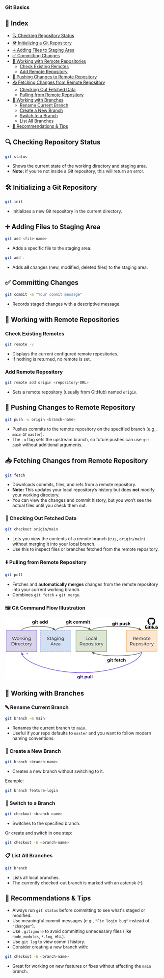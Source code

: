 
### Git Basics
## 📑 Index

- [🔍 Checking Repository Status](#checking-repository-status)
- [🛠️ Initializing a Git Repository](#initializing-a-git-repository)
- [➕ Adding Files to Staging Area](#adding-files-to-staging-area)
- [✅ Committing Changes](#committing-changes)
- [🔗 Working with Remote Repositories](#working-with-remote-repositories)
  - [Check Existing Remotes](#check-existing-remotes)
  - [Add Remote Repository](#add-remote-repository)
- [🚀 Pushing Changes to Remote Repository](#pushing-changes-to-remote-repository)
- [📥 Fetching Changes from Remote Repository](#fetching-changes-from-remote-repository)
  - [Checking Out Fetched Data](#checking-out-fetched-data)
  - [Pulling from Remote Repository](#pulling-from-remote-repository)
- [🌿 Working with Branches](#working-with-branches)
  - [Rename Current Branch](#rename-current-branch)
  - [Create a New Branch](#create-a-new-branch)
  - [Switch to a Branch](#switch-to-a-branch)
  - [List All Branches](#list-all-branches)
- [📝 Recommendations & Tips](#recommendations--tips)



## 🔍 Checking Repository Status

```bash
git status
```
- Shows the current state of the working directory and staging area.
- **Note:** If you're not inside a Git repository, this will return an error.



## 🛠️ Initializing a Git Repository

```bash
git init
```
- Initializes a new Git repository in the current directory.



## ➕ Adding Files to Staging Area

```bash
git add <file-name>
```
- Adds a specific file to the staging area.

```bash
git add .
```
- Adds **all** changes (new, modified, deleted files) to the staging area.



## ✅ Committing Changes

```bash
git commit -m "Your commit message"
```
- Records staged changes with a descriptive message.



## 🔗 Working with Remote Repositories

### Check Existing Remotes

```bash
git remote -v
```
- Displays the current configured remote repositories.
- If nothing is returned, no remote is set.

### Add Remote Repository

```bash
git remote add origin <repository-URL>
```
- Sets a remote repository (usually from GitHub) named `origin`.



## 🚀 Pushing Changes to Remote Repository

```bash
git push -u origin <branch-name>
```
- Pushes commits to the remote repository on the specified branch (e.g., `main` or `master`).
- The `-u` flag sets the upstream branch, so future pushes can use `git push` without additional arguments.



## 📥 Fetching Changes from Remote Repository

```bash
git fetch
```
- Downloads commits, files, and refs from a remote repository.
- **Note:** This updates your local repository’s history but does **not** modify your working directory.
- You can view the changes and commit history, but you won’t see the actual files until you check them out.



### 🔄 Checking Out Fetched Data

```bash
git checkout origin/main
```
- Lets you view the contents of a remote branch (e.g., `origin/main`) without merging it into your local branch.
- Use this to inspect files or branches fetched from the remote repository.



### ⬇️ Pulling from Remote Repository

```bash
git pull
```
- Fetches and **automatically merges** changes from the remote repository into your current working branch.
- Combines `git fetch` + `git merge`.



### 🖼️ Git Command Flow Illustration

![Git Command Flow](image.png?raw=true "Git Workflow")



## 🌿 Working with Branches

### 🔤 Rename Current Branch

```bash
git branch -m main
```
- Renames the current branch to `main`.
- Useful if your repo defaults to `master` and you want to follow modern naming conventions.



### 🌱 Create a New Branch

```bash
git branch <branch-name>
```
- Creates a new branch without switching to it.

Example:

```bash
git branch feature-login
```



### 🔁 Switch to a Branch

```bash
git checkout <branch-name>
```
- Switches to the specified branch.

Or create and switch in one step:

```bash
git checkout -b <branch-name>
```



### 📋 List All Branches

```bash
git branch
```
- Lists all local branches.
- The currently checked-out branch is marked with an asterisk (`*`).



## 📝 Recommendations & Tips

- Always run `git status` before committing to see what's staged or modified.
- Use meaningful commit messages (e.g., `"Fix login bug"` instead of `"changes"`).
- Use `.gitignore` to avoid committing unnecessary files (like `node_modules`, `*.log`, etc.).
- Use `git log` to view commit history.
- Consider creating a new branch with:

```bash
git checkout -b <branch-name>
```

- Great for working on new features or fixes without affecting the `main` branch.


